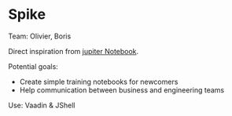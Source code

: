 # Spike
Team: Olivier, Boris

Direct inspiration from [jupiter Notebook](http://jupyter.org/).

Potential goals: 
- Create simple training notebooks for newcomers
- Help communication between business and engineering teams

Use: Vaadin & JShell
